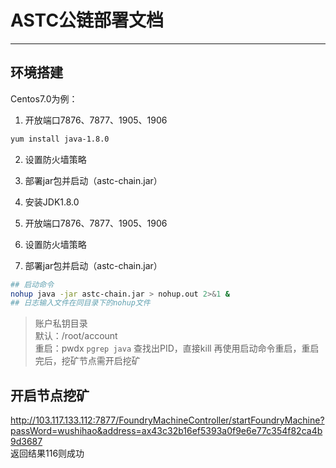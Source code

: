 # ASTC公链部署文档
---
## 环境搭建
Centos7.0为例：
1. 开放端口7876、7877、1905、1906    
```bash
yum install java-1.8.0
```
2. 设置防火墙策略
3. 部署jar包并启动（astc-chain.jar）

4. 安装JDK1.8.0

5. 开放端口7876、7877、1905、1906  
6. 设置防火墙策略
7. 部署jar包并启动（astc-chain.jar）
```bash
## 启动命令
nohup java -jar astc-chain.jar > nohup.out 2>&1 &
## 日志输入文件在同目录下的nohup文件
```
>账户私钥目录  
>默认：/root/account  
> 重启：pwdx `pgrep java` 查找出PID，直接kill 再使用启动命令重启，重启完后，挖矿节点需开启挖矿

## 开启节点挖矿
http://103.117.133.112:7877/FoundryMachineController/startFoundryMachine?passWord=wushihao&address=ax43c32b16ef5393a0f9e6e77c354f82ca4b9d3687  
返回结果116则成功

